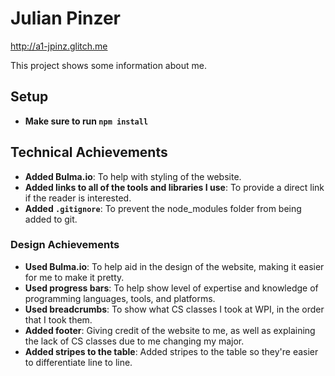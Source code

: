 # Julian Pinzer

<http://a1-jpinz.glitch.me>

This project shows some information about me.

## Setup

- **Make sure to run `npm install`**

## Technical Achievements

- **Added Bulma.io**: To help with styling of the website.
- **Added links to all of the tools and libraries I use**: To provide a direct link if the reader is interested.
- **Added `.gitignore`**: To prevent the node_modules folder from being added to git.

### Design Achievements

- **Used Bulma.io**: To help aid in the design of the website, making it easier for me to make it pretty.
- **Used progress bars**: To help show level of expertise and knowledge of programming languages, tools, and platforms.
- **Used breadcrumbs**: To show what CS classes I took at WPI, in the order that I took them.
- **Added footer**: Giving credit of the website to me, as well as explaining the lack of CS classes due to me changing my major.
- **Added stripes to the table**: Added stripes to the table so they're easier to differentiate line to line.
